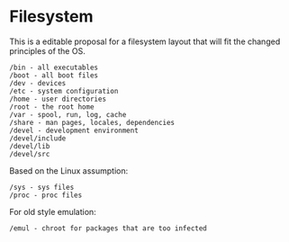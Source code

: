 Filesystem
==========

This is a editable proposal for a filesystem layout that
will fit the changed principles of the OS.

	/bin - all executables
	/boot - all boot files
	/dev - devices
	/etc - system configuration
	/home - user directories
	/root - the root home
	/var - spool, run, log, cache
	/share - man pages, locales, dependencies
	/devel - development environment
	/devel/include
	/devel/lib
	/devel/src

Based on the Linux assumption:

	/sys - sys files
	/proc - proc files

For old style emulation:

	/emul - chroot for packages that are too infected
	
 
